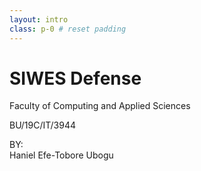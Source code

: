 ```yaml
---
layout: intro
class: p-0 # reset padding
---
```


<div class="h-full w-full px-50px flex flex-col">

<div class="top-half flex items-center">
<div>

# SIWES Defense

<p>
Faculty of Computing and Applied Sciences
<br>
<div class="default-font">
BU/19C/IT/3944
</div> 

</p>

<div class="tracking-wide uppercase">
<div class="opacity-50 inline">BY: </div>
Haniel Efe-Tobore Ubogu
</div>

</div>
</div>

<!-- <div class="bottom-half flex items-center">

</div> -->

</div>

<style>
  h1 {
    @apply text-4xl font-semibold;
  }


  .top-half {
    flex: 1;
    /* background: #33f; */
  }

  .bottom-half{
    /* background: #000; */
    flex: 0.2;
  }
</style>